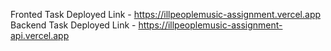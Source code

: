 Fronted Task Deployed Link - https://illpeoplemusic-assignment.vercel.app
Backend Task Deployed Link - https://illpeoplemusic-assignment-api.vercel.app